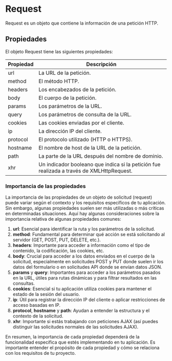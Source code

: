 # Request

Request es un objeto que contiene la información de una petición HTTP.

## Propiedades

El objeto Request tiene las siguientes propiedades:

| Propiedad | Descripción |
| --- | --- |
| url | La URL de la petición. |
| method | El método HTTP. |
| headers | Los encabezados de la petición. |
| body | El cuerpo de la petición. |
| params | Los parámetros de la URL. |
| query | Los parámetros de consulta de la URL. |
| cookies | Las cookies enviadas por el cliente. |
| ip | La dirección IP del cliente. |
| protocol | El protocolo utilizado (HTTP o HTTPS). |
| hostname | El nombre de host de la URL de la petición. |
| path | La parte de la URL después del nombre de dominio. |
| xhr | Un indicador booleano que indica si la petición fue realizada a través de XMLHttpRequest. |

### Importancia de las propiedades

La importancia de las propiedades de un objeto de solicitud (request) puede variar según el contexto y los requisitos específicos de tu aplicación. Sin embargo, algunas propiedades suelen ser más utilizadas o más críticas en determinadas situaciones. Aquí hay algunas consideraciones sobre la importancia relativa de algunas propiedades comunes:

1. **url**: Esencial para identificar la ruta y los parámetros de la solicitud.
2. **method**: Fundamental para determinar qué acción se está solicitando al servidor (GET, POST, PUT, DELETE, etc.).
3. **headers**: Importante para acceder a información como el tipo de contenido, la codificación, las cookies, etc.
4. **body**: Crucial para acceder a los datos enviados en el cuerpo de la solicitud, especialmente en solicitudes POST y PUT donde suelen ir los datos del formulario o en solicitudes API donde se envían datos JSON.
5. **params** y **query**: Importantes para acceder a los parámetros pasados en la URL, útiles para rutas dinámicas y para filtrar resultados en las consultas.
6. **cookies**: Esencial si tu aplicación utiliza cookies para mantener el estado de la sesión del usuario.
7. **ip**: Útil para registrar la dirección IP del cliente o aplicar restricciones de acceso basadas en IP.
8. **protocol**, **hostname** y **path**: Ayudan a entender la estructura y el contexto de la solicitud.
9. **xhr**: Importante si estás trabajando con peticiones AJAX (así puedes distinguir las solicitudes normales de las solicitudes AJAX).

En resumen, la importancia de cada propiedad dependerá de la funcionalidad específica que estés implementando en tu aplicación. Es importante entender el propósito de cada propiedad y cómo se relaciona con los requisitos de tu proyecto.
